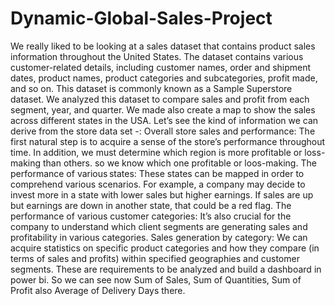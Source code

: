 # Dynamic-Global-Sales-Project
We really liked to be looking at a sales dataset that contains product sales information throughout the United States. The dataset contains various customer-related details, including customer names, order and shipment dates, product names, product categories and subcategories, profit made, and so on. This dataset is commonly known as a Sample Superstore dataset. We analyzed this dataset to compare sales and profit from each segment, year, and quarter. 
We made also create a map to show the sales across different states in the USA.
Let’s see the kind of information we can derive from the store data set -: 
Overall store sales and performance: The first natural step is to acquire a sense of the store’s performance throughout time. In addition, we must determine which region is more profitable or loss-making than others. so we know which one profitable or loos-making.
The performance of various states: These states can be mapped in order to comprehend various scenarios. For example, a company may decide to invest more in a state with lower sales but higher earnings. If sales are up but earnings are down in another state, that could be a red flag. 
The performance of various customer categories: It’s also crucial for the company to understand which client segments are generating sales and profitability in various categories. 
Sales generation by category: We can acquire statistics on specific product categories and how they compare (in terms of sales and profits) within specified geographies and customer segments. 
These are requirements to be analyzed and build a dashboard in power bi. 
So we can see now Sum of Sales, Sum of Quantities, Sum of Profit also Average of Delivery Days there.
